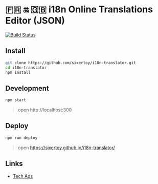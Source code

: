 # :fr: :on: :uk: i18n Online Translations Editor (JSON)

[![Build Status](https://travis-ci.org/sixertoy/i18n-translator.svg?branch=master)](https://travis-ci.org/sixertoy/i18n-translator)

## Install

```bash
git clone https://github.com/sixertoy/i18n-translator.git
cd i18n-translator
npm install
```

## Development

```bash
npm start
```
> open http://localhost:300

## Deploy

```bash
npm run deploy
```
> open https://sixertoy.github.io/i18n-translator/

## Links

- [Tech Ads](https://carbonads.net)
